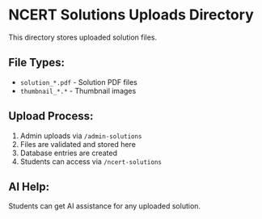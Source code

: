 # NCERT Solutions Uploads Directory

This directory stores uploaded solution files.

## File Types:
- `solution_*.pdf` - Solution PDF files
- `thumbnail_*.*` - Thumbnail images

## Upload Process:
1. Admin uploads via `/admin-solutions`
2. Files are validated and stored here
3. Database entries are created
4. Students can access via `/ncert-solutions`

## AI Help:
Students can get AI assistance for any uploaded solution.